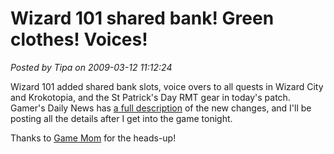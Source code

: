 # Wizard 101 shared bank! Green clothes! Voices!

*Posted by Tipa on 2009-03-12 11:12:24*

Wizard 101 added shared bank slots, voice overs to all quests in Wizard City and Krokotopia, and the St Patrick's Day RMT gear in today's patch. Gamer's Daily News has [a full description](http://www.gamersdailynews.com/story-9426-Wizard101-Finds-Its-Voice.html) of the new changes, and I'll be posting all the details after I get into the game tonight.

Thanks to [Game Mom](http://twitter.com/gamemom) for the heads-up!

